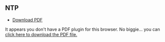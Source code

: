 ## NTP
* <a href="en-us/sbs/ntp/ntp.pdf" target="_blank">Download PDF</a>


<object data="en-us/sbs/ntp/ntp.pdf" type="application/pdf" style="min-height:100vh;width:100%">
    <p>It appears you don't have a PDF plugin for this browser.
    No biggie... you can <a href="en-us/sbs/ntp/ntp.pdf">click here to download the PDF file.</a></p>
</object>